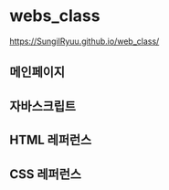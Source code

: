 # webs_class
https://SungilRyuu.github.io/web_class/

## 메인페이지


## 자바스크립트


## HTML 레퍼런스


## CSS 레퍼런스
